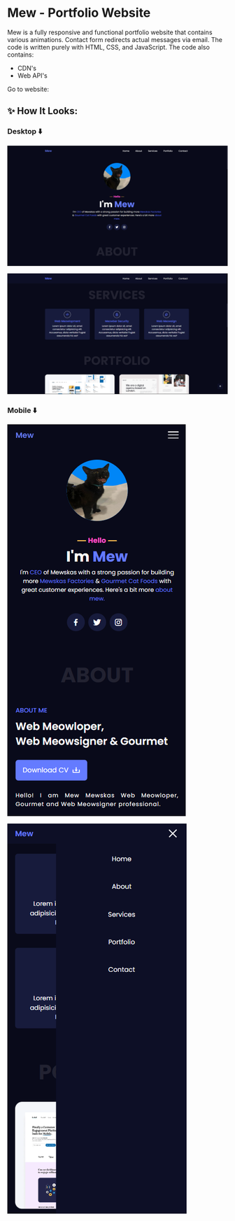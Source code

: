 # Mew - Portfolio Website

Mew is a fully responsive and functional portfolio website that contains various animations. Contact form redirects actual messages via email. The code is written purely with HTML, CSS, and JavaScript. The code also contains:

- CDN's
- Web API's

Go to website:

## ✨ How It Looks:

### Desktop ⬇️

![Mew - Portfolio Website](Website-Image/desktop_1.png)

![Mew - Portfolio Website](Website-Image/desktop_2.png)

### Mobile ⬇️

![Mew - Portfolio Website](Website-Image/mobile_1.png)

![Mew - Portfolio Website](Website-Image/mobile_2.png)
